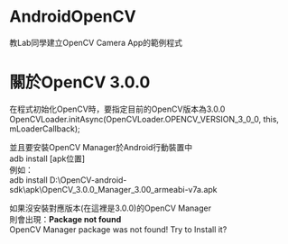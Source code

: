 # AndroidOpenCV
教Lab同學建立OpenCV Camera App的範例程式

# 關於OpenCV 3.0.0

在程式初始化OpenCV時，要指定目前的OpenCV版本為3.0.0 <br/>
OpenCVLoader.initAsync(OpenCVLoader.OPENCV_VERSION_3_0_0, this, mLoaderCallback); <br/>

並且要安裝OpenCV Manager於Android行動裝置中 <br/>
adb install [apk位置] <br/>
例如： <br/>
adb install D:\OpenCV-android-sdk\apk\OpenCV_3.0.0_Manager_3.00_armeabi-v7a.apk

如果沒安裝對應版本(在這裡是3.0.0)的OpenCV Manager <br/>
則會出現：<b>Package not found</b> <br/>
OpenCV Manager package was not found! Try to Install it?